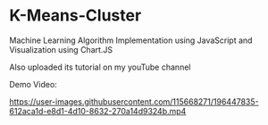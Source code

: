 # K-Means-Cluster
Machine Learning Algorithm Implementation using JavaScript and Visualization using Chart.JS

Also uploaded its tutorial on my youTube channel

Demo Video:

https://user-images.githubusercontent.com/115668271/196447835-612aca1d-e8d1-4d10-8632-270a14d9324b.mp4
